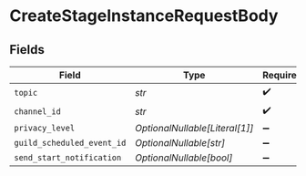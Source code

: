 # CreateStageInstanceRequestBody


## Fields

| Field                          | Type                           | Required                       | Description                    |
| ------------------------------ | ------------------------------ | ------------------------------ | ------------------------------ |
| `topic`                        | *str*                          | :heavy_check_mark:             | N/A                            |
| `channel_id`                   | *str*                          | :heavy_check_mark:             | N/A                            |
| `privacy_level`                | *OptionalNullable[Literal[1]]* | :heavy_minus_sign:             | N/A                            |
| `guild_scheduled_event_id`     | *OptionalNullable[str]*        | :heavy_minus_sign:             | N/A                            |
| `send_start_notification`      | *OptionalNullable[bool]*       | :heavy_minus_sign:             | N/A                            |